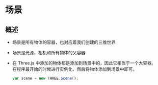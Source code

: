 # 场景

## 概述

+ 场景是所有物体的容器，也对应着我们创建的三维世界
+ 场景是光源，相机和所有物体的父容器

+ 在 Three.js 中添加的物体都是添加到场景中的，因此它相当于一个大容器。在程序最开始的时候进行实例化，然后将物体添加到场景中即可。

  ```js
  var scene = new THREE.Scene();
  ```
